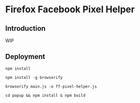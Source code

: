 # Firefox Facebook Pixel Helper

## Introduction

WIP

## Deployment

`npm install`

`npm install -g browserify`

`browserify main.js -o ff-pixel-helper.js`

`cd popup && npm install & npm build`

